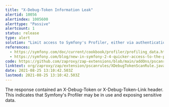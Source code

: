 ```yaml
---
title: "X-Debug-Token Information Leak"
alertid: 10056
alertindex: 1005600
alerttype: "Passive"
alertcount: 1
status: release
type: alert
solution: "Limit access to Symfony's Profiler, either via authentication/authorization or limiting inclusion of the header to specific clients (by IP, etc.)."
references:
  - https://symfony.com/doc/current/cookbook/profiler/profiling_data.html
  - https://symfony.com/blog/new-in-symfony-2-4-quicker-access-to-the-profiler-when-working-on-an-api
code: https://github.com/zaproxy/zap-extensions/blob/main/addOns/pscanrules/src/main/java/org/zaproxy/zap/extension/pscanrules/XDebugTokenScanRule.java
linktext: org/zaproxy/zap/extension/pscanrules/XDebugTokenScanRule.java
date: 2021-08-25 13:10:42.503Z
lastmod: 2021-08-25 13:10:42.503Z
---
```


The response contained an X-Debug-Token or X-Debug-Token-Link header. This indicates that Symfony's Profiler may be in use and exposing sensitive data.
